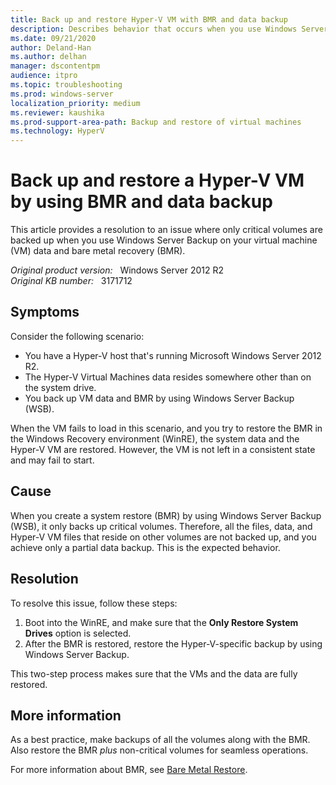 ```yaml
---
title: Back up and restore Hyper-V VM with BMR and data backup
description: Describes behavior that occurs when you use Windows Server Backup on your VM data and bare metal recovery (BMR). Specifically, only critical volumes are backed up, and the VM enters an inconsistent state and fails to start. A resolution is provided.
ms.date: 09/21/2020
author: Deland-Han
ms.author: delhan 
manager: dscontentpm
audience: itpro
ms.topic: troubleshooting
ms.prod: windows-server
localization_priority: medium
ms.reviewer: kaushika
ms.prod-support-area-path: Backup and restore of virtual machines
ms.technology: HyperV
---
```

# Back up and restore a Hyper-V VM by using BMR and data backup

This article provides a resolution to an issue where only critical volumes are backed up when you use Windows Server Backup on your virtual machine (VM) data and bare metal recovery (BMR).

_Original product version:_ &nbsp; Windows Server 2012 R2  
_Original KB number:_ &nbsp; 3171712

## Symptoms

Consider the following scenario:

- You have a Hyper-V host that's running Microsoft Windows Server 2012 R2.
- The Hyper-V Virtual Machines data resides somewhere other than on the system drive.
- You back up VM data and BMR by using Windows Server Backup (WSB).

When the VM fails to load in this scenario, and you try to restore the BMR in the Windows Recovery environment (WinRE), the system data and the Hyper-V VM are restored. However, the VM is not left in a consistent state and may fail to start.

## Cause

When you create a system restore (BMR) by using Windows Server Backup (WSB), it only backs up critical volumes. Therefore, all the files, data, and Hyper-V VM files that reside on other volumes are not backed up, and you achieve only a partial data backup. This is the expected behavior.

## Resolution

To resolve this issue, follow these steps:

1. Boot into the WinRE, and make sure that the **Only Restore System Drives** option is selected.
2. After the BMR is restored, restore the Hyper-V-specific backup by using Windows Server Backup.  

This two-step process makes sure that the VMs and the data are fully restored.

## More information

As a best practice, make backups of all the volumes along with the BMR. Also restore the BMR *plus* non-critical volumes for seamless operations.

For more information about BMR, see [Bare Metal Restore](/archive/blogs/askcore/bare-metal-restore).
